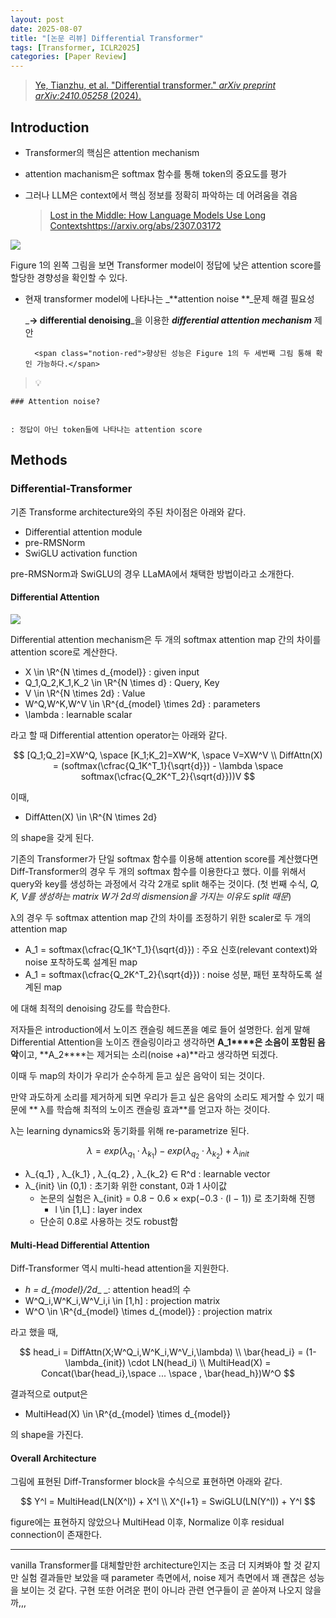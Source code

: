 ```yaml
---
layout: post
date: 2025-08-07
title: "[논문 리뷰] Differential Transformer"
tags: [Transformer, ICLR2025]
categories: [Paper Review]
---
```


> [Ye, Tianzhu, et al. "Differential transformer." ](https://arxiv.org/abs/2410.05258)[_arXiv preprint arXiv:2410.05258_](https://arxiv.org/abs/2410.05258)[ (2024).](https://arxiv.org/abs/2410.05258)



## Introduction

- Transformer의 핵심은 attention mechanism
- attention machanism은 softmax 함수를 통해 token의 중요도를 평가
- 그러나 LLM은 context에서 핵심 정보를 정확히 파악하는 데 어려움을 겪음

	> [Lost in the Middle: How Language Models Use Long Contextshttps://arxiv.org/abs/2307.03172](https://arxiv.org/abs/2307.03172)


![](https://prod-files-secure.s3.us-west-2.amazonaws.com/542b861c-36a8-4051-84e5-8804b6728dba/9083ea56-691a-4752-ae26-47f403431ac8/image.png?X-Amz-Algorithm=AWS4-HMAC-SHA256&X-Amz-Content-Sha256=UNSIGNED-PAYLOAD&X-Amz-Credential=ASIAZI2LB4662P7X46PV%2F20250919%2Fus-west-2%2Fs3%2Faws4_request&X-Amz-Date=20250919T070120Z&X-Amz-Expires=3600&X-Amz-Security-Token=IQoJb3JpZ2luX2VjEFUaCXVzLXdlc3QtMiJIMEYCIQD1Q9FswPm8KwLAljS7F7YXlpNyZ%2BF8%2FL4vO%2Bd9vzb22QIhAP%2Bw5NPfpjSfq8N1HXuLXQB5Vaoli1tRc0CCHb08MmhuKogECM7%2F%2F%2F%2F%2F%2F%2F%2F%2F%2FwEQABoMNjM3NDIzMTgzODA1IgzMdhlrfSKub%2BZov6Eq3APQQjUAo6VHifXKIGBjv6Y56GTi6V8rB114PZ3rc2bDp8YDxobaNwutvXuTsmAnyLGDlkwuvKu05uSkzAE2KhSNovsdJKzA9sXmo3qFaAWf%2F%2BRplumSKjC2%2FNU%2Fx%2BgQ1KZNlFIY12kvtPwGm%2Ffer26nFkeAccYhOIMx95cc95r7vYFfsZbCY8XQhlF7mz8qF5Qb4OAjA9vM%2FpvCBY0%2FhKqXF%2F2nv2bP3qHZEbRJ9YEa%2FsZ70kuaxsSZeDlVRKPw%2FA2Zi1Z2aeTW7TM64e%2Bwn9%2B0Klba97EvEgM8EYq50oLXxtKKELenS8b4Y%2FkP79ah%2FIuiNFj71w7fmYIOTyUHnKwm2na56rz0TDzOjV7gJYC2mFXhVEkyIupyi1nF3rX11KEPMgBEmaNuA6b7CWPdL7b30a17AHeRzskaHzBVPRFG%2BLmqSo1K7DwDSPJ4i3%2F06sosml59Jwv3UHV6lGMQc3KxiFySLCwX4UWbUVkRZmCB8yBaHB4Csqf7Wrzu%2FgxIt5FzjYUVYZV25ATabNARjZj9TLf8NerFjMl6uJQRN8%2Bx6RPwW%2FhPSTLn9DwCU%2FoFGizPobv4ZDa0xiFNzLMiM9A87oaiGuykfkA%2Bv3C5eDK25aPRxFAtWKoSyLQOmjCZvbPGBjqkAWr3i3O5wAkx%2Fdz%2BXjgxgGhynNLBWWZJ4PZpilEzlEZS9GJXzsgWQUcKlI609d6dknTtZyhRBqRFu6JEgxmJ76r0ixxhtj5HePXSXBkgZhmxRQhN2JPPc732MZSX1rj0NM790PTsWgNlsyKCBfBGqkyfhbIrc8o8nhuCjcsNlQ2%2BuOXajs80W1hmlSFKaqjdY%2BQPhxaP%2Bxi3gsbU12sgLcvIn%2BUd&X-Amz-Signature=91d1c817446c7892fa76b7bb1154d20cabbd89874884ba2b857c7b3a25a88557&X-Amz-SignedHeaders=host&x-amz-checksum-mode=ENABLED&x-id=GetObject)


Figure 1의 왼쪽 그림을 보면 Transformer model이 정답에 낮은 attention score를 할당한 경향성을 확인할 수 있다.

- 현재 transformer model에 나타나는 _**attention noise **_문제 해결 필요성

	_**→ differential denoising**_을 이용한 _**differential attention mechanism**_ 제안


		<span class="notion-red">향상된 성능은 Figure 1의 두 세번째 그림 통해 확인 가능하다.</span>


> 💡 


	### Attention noise?


	: 정답이 아닌 token들에 나타나는 attention score



## Methods



### Differential-Transformer


기존 Transforme architecture와의 주된 차이점은 아래와 같다.

- Differential attention module
- pre-RMSNorm
- SwiGLU activation function

pre-RMSNorm과 SwiGLU의 경우 LLaMA에서 채택한 방법이라고 소개한다.



#### Differential Attention


![](https://prod-files-secure.s3.us-west-2.amazonaws.com/542b861c-36a8-4051-84e5-8804b6728dba/116d70b2-1963-4810-9167-f4c7d8a06e8f/image.png?X-Amz-Algorithm=AWS4-HMAC-SHA256&X-Amz-Content-Sha256=UNSIGNED-PAYLOAD&X-Amz-Credential=ASIAZI2LB4662P7X46PV%2F20250919%2Fus-west-2%2Fs3%2Faws4_request&X-Amz-Date=20250919T070120Z&X-Amz-Expires=3600&X-Amz-Security-Token=IQoJb3JpZ2luX2VjEFUaCXVzLXdlc3QtMiJIMEYCIQD1Q9FswPm8KwLAljS7F7YXlpNyZ%2BF8%2FL4vO%2Bd9vzb22QIhAP%2Bw5NPfpjSfq8N1HXuLXQB5Vaoli1tRc0CCHb08MmhuKogECM7%2F%2F%2F%2F%2F%2F%2F%2F%2F%2FwEQABoMNjM3NDIzMTgzODA1IgzMdhlrfSKub%2BZov6Eq3APQQjUAo6VHifXKIGBjv6Y56GTi6V8rB114PZ3rc2bDp8YDxobaNwutvXuTsmAnyLGDlkwuvKu05uSkzAE2KhSNovsdJKzA9sXmo3qFaAWf%2F%2BRplumSKjC2%2FNU%2Fx%2BgQ1KZNlFIY12kvtPwGm%2Ffer26nFkeAccYhOIMx95cc95r7vYFfsZbCY8XQhlF7mz8qF5Qb4OAjA9vM%2FpvCBY0%2FhKqXF%2F2nv2bP3qHZEbRJ9YEa%2FsZ70kuaxsSZeDlVRKPw%2FA2Zi1Z2aeTW7TM64e%2Bwn9%2B0Klba97EvEgM8EYq50oLXxtKKELenS8b4Y%2FkP79ah%2FIuiNFj71w7fmYIOTyUHnKwm2na56rz0TDzOjV7gJYC2mFXhVEkyIupyi1nF3rX11KEPMgBEmaNuA6b7CWPdL7b30a17AHeRzskaHzBVPRFG%2BLmqSo1K7DwDSPJ4i3%2F06sosml59Jwv3UHV6lGMQc3KxiFySLCwX4UWbUVkRZmCB8yBaHB4Csqf7Wrzu%2FgxIt5FzjYUVYZV25ATabNARjZj9TLf8NerFjMl6uJQRN8%2Bx6RPwW%2FhPSTLn9DwCU%2FoFGizPobv4ZDa0xiFNzLMiM9A87oaiGuykfkA%2Bv3C5eDK25aPRxFAtWKoSyLQOmjCZvbPGBjqkAWr3i3O5wAkx%2Fdz%2BXjgxgGhynNLBWWZJ4PZpilEzlEZS9GJXzsgWQUcKlI609d6dknTtZyhRBqRFu6JEgxmJ76r0ixxhtj5HePXSXBkgZhmxRQhN2JPPc732MZSX1rj0NM790PTsWgNlsyKCBfBGqkyfhbIrc8o8nhuCjcsNlQ2%2BuOXajs80W1hmlSFKaqjdY%2BQPhxaP%2Bxi3gsbU12sgLcvIn%2BUd&X-Amz-Signature=f69e6d491ee5d0d4dde3982cb49f9a0de09345df6d3461a350c3ed58e95785ef&X-Amz-SignedHeaders=host&x-amz-checksum-mode=ENABLED&x-id=GetObject)


Differential attention mechanism은 두 개의 softmax attention map 간의 차이를 attention score로 계산한다.

- X \in \R^{N \times d\_{model}} : given input
- Q\_1,Q\_2,K\_1,K\_2 \in \R^{N \times d} : Query, Key
- V \in \R^{N \times 2d} : Value
- W^Q,W^K,W^V \in \R^{d\_{model} \times 2d} : parameters
- \lambda : learnable scalar

라고 할 때 Differential attention operator는 아래와 같다.


$$
[Q_1;Q_2]=XW^Q, \space [K_1;K_2]=XW^K, \space V=XW^V \\
DiffAttn(X) = (softmax(\cfrac{Q_1K^T_1}{\sqrt{d}}) - \lambda \space softmax(\cfrac{Q_2K^T_2}{\sqrt{d}}))V
$$


이때,

- DiffAtten(X) \in \R^{N \times 2d}

의 shape을 갖게 된다.


기존의 Transformer가 단일 softmax 함수를 이용해 attention score를 계산했다면 Diff-Transformer의 경우 두 개의 softmax 함수를 이용한다고 했다. 이를 위해서 query와 key를 생성하는 과정에서 각각 2개로 split 해주는 것이다. <span class="notion-red">(첫 번째 수식, </span><span class="notion-red">_Q, K, V를 생성하는 matrix W가 2d의 dismension을 가지는 이유도 split 때문_</span><span class="notion-red">)</span>


 λ의 경우 두 softmax attention map 간의 차이를 조정하기 위한 scaler로 두 개의 attention map

- A\_1 = softmax(\cfrac{Q\_1K^T\_1}{\sqrt{d}}) : 주요 신호(relevant context)와 noise 포착하도록 설계된 map
- A\_1 = softmax(\cfrac{Q\_2K^T\_2}{\sqrt{d}}) : noise 성분, 패턴 포착하도록 설계된 map 

에 대해 최적의 denoising 강도를 학습한다.


저자들은 introduction에서 노이즈 캔슬링 헤드폰을 예로 들어 설명한다. 쉽게 말해 Differential Attention을 노이즈 캔슬링이라고 생각하면 **A\_1****은 소음이 포함된 음악**이고, **A\_2****는 제거되는 소리(noise +a)**라고 생각하면 되겠다. 


이때 두 map의 차이가 우리가 순수하게 듣고 싶은 음악이 되는 것이다. 


만약 과도하게 소리를 제거하게 되면 우리가 듣고 싶은 음악의 소리도 제거할 수 있기 때문에 ** λ를 학습해 최적의 노이즈 캔슬링 효과**를 얻고자 하는 것이다.


λ는 learning dynamics와 동기화를 위해 re-parametrize 된다.


$$
\lambda = exp(\lambda_{q_1} \cdot \lambda_{k_1}) - exp(\lambda_{q_2} \cdot \lambda_{k_2}) + \lambda_{init}
$$

- λ\_{q\_1} , λ\_{k\_1} , λ\_{q\_2} , λ\_{k\_2} ∈ R^d : learnable vector
- λ\_{init} \in (0,1) : 초기화 위한 constant, 0과 1 사이값
	- 논문의 실험은 λ\_{init} = 0.8 − 0.6 × exp(−0.3 · (l − 1)) 로 초기화해 진행
		- l \in [1,L] : layer index
	- 단순히 0.8로 사용하는 것도 robust함


#### **Multi-Head Differential Attention**


Diff-Transformer 역시 multi-head attention을 지원한다.

- _h = d\_{model}/2d__ _: attention head의 수
- W^Q\_i,W^K\_i,W^V\_i,i \in [1,h] : projection matrix
- W^O \in \R^{d\_{model} \times d\_{model}} : projection matrix

라고 했을 때,


$$
head_i = DiffAttn(X;W^Q_i,W^K_i,W^V_i,\lambda) \\
\bar{head_i} = (1-\lambda_{init}) \cdot LN(head_i) \\
MultiHead(X) = Concat(\bar{head_i},\space ... \space , \bar{head_h})W^O
$$


결과적으로 output은

- MultiHead(X) \in \R^{d\_{model} \times d\_{model}}

의 shape을 가진다.



#### Overall Architecture


그림에 표현된 Diff-Transformer block을 수식으로 표현하면 아래와 같다.


$$
Y^l = MultiHead(LN(X^l)) + X^l \\
X^{l+1} = SwiGLU(LN(Y^l)) + Y^l
$$


figure에는 표현하지 않았으나 MultiHead 이후, Normalize 이후 residual connection이 존재한다.


---


vanilla Transformer를 대체할만한 architecture인지는 조금 더 지켜봐야 할 것 같지만 실험 결과들만 보았을 때 parameter 측면에서, noise 제거 측면에서 꽤 괜찮은 성능을 보이는 것 같다. 구현 또한 어려운 편이 아니라 관련 연구들이 곧 쏟아져 나오지 않을까,,,

